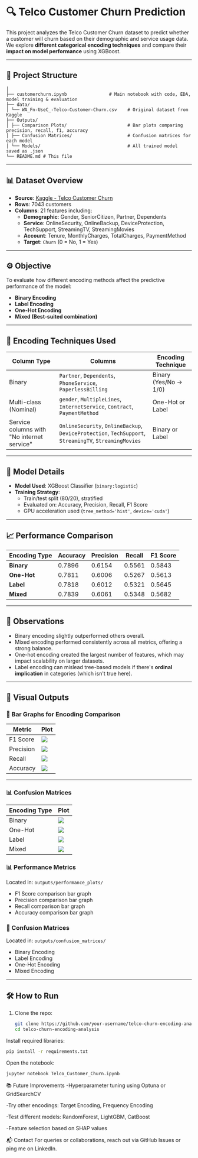 # 🔍 Telco Customer Churn Prediction

This project analyzes the Telco Customer Churn dataset to predict whether a customer will churn based on their demographic and service usage data. We explore **different categorical encoding techniques** and compare their **impact on model performance** using XGBoost.

---

## 📁 Project Structure
```
│
├── customerchurn.ipynb                # Main notebook with code, EDA, model training & evaluation
├── data/
│ └── WA_Fn-UseC_-Telco-Customer-Churn.csv    # Original dataset from Kaggle
├── Outputs/
│ ├── Comparison Plots/                       # Bar plots comparing precision, recall, f1, accuracy
│ ├── Confusion Matrices/                     # Confusion matrices for each model
│ └── Models/                                 # All trained model saved as .json
└── README.md # This file
```

---

## 📊 Dataset Overview

- **Source**: [Kaggle - Telco Customer Churn](https://www.kaggle.com/datasets/blastchar/telco-customer-churn)
- **Rows**: 7043 customers  
- **Columns**: 21 features including:
  - **Demographic**: Gender, SeniorCitizen, Partner, Dependents
  - **Service**: OnlineSecurity, OnlineBackup, DeviceProtection,
                TechSupport, StreamingTV, StreamingMovies
  - **Account**: Tenure, MonthlyCharges, TotalCharges, PaymentMethod
  - **Target**: `Churn` (0 = No, 1 = Yes)

---

## ⚙️ Objective

To evaluate how different encoding methods affect the predictive performance of the model:
- **Binary Encoding**
- **Label Encoding**
- **One-Hot Encoding**
- **Mixed (Best-suited combination)**

---

## 🧪 Encoding Techniques Used

| Column Type        | Columns                                                                                  | Encoding Technique |
|--------------------|-------------------------------------------------------------------------------------------|---------------------|
| Binary             | `Partner`, `Dependents`, `PhoneService`, `PaperlessBilling`                              | Binary (Yes/No → 1/0) |
| Multi-class (Nominal) | `gender`, `MultipleLines`, `InternetService`, `Contract`, `PaymentMethod`            | One-Hot or Label     |
| Service columns with "No internet service" | `OnlineSecurity`, `OnlineBackup`, `DeviceProtection`, `TechSupport`, `StreamingTV`, `StreamingMovies` | Binary or Label      |

---

## 🤖 Model Details

- **Model Used**: XGBoost Classifier (`binary:logistic`)
- **Training Strategy**:
  - Train/test split (80/20), stratified
  - Evaluated on: Accuracy, Precision, Recall, F1 Score
  - GPU acceleration used (`tree_method='hist'`, `device='cuda'`)

---

## 📈 Performance Comparison

| Encoding Type | Accuracy | Precision | Recall | F1 Score |
|---------------|----------|-----------|--------|----------|
| **Binary**     | 0.7896   | 0.6154    | 0.5561 | 0.5843   |
| **One-Hot**    | 0.7811   | 0.6006    | 0.5267 | 0.5613   |
| **Label**      | 0.7818   | 0.6012    | 0.5321 | 0.5645   |
| **Mixed**      | 0.7839   | 0.6061    | 0.5348 | 0.5682   |

---

## 🧾 Observations

- Binary encoding slightly outperformed others overall.
- Mixed encoding performed consistently across all metrics, offering a strong balance.
- One-hot encoding created the largest number of features, which may impact scalability on larger datasets.
- Label encoding can mislead tree-based models if there's **ordinal implication** in categories (which isn't true here).

---

## 📸 Visual Outputs

### 📌 Bar Graphs for Encoding Comparison 

| Metric         | Plot |
|----------------|------|
| F1 Score       | ![](Outputs/Comparison_Plots/f1_score_comparison.png) |
| Precision      | ![](Outputs/Comparison_Plots/precision_comparison.png) |
| Recall         | ![](Outputs/Comparison_Plots/recall_comparison.png) |
| Accuracy       | ![](Outputs/Comparison_Plots/accuracy_comparison.png) |

---

### 📊 Confusion Matrices

| Encoding Type | Plot |
|---------------|------|
| Binary        | ![](Outputs/Confusion_Matrices/binary_encoding_model_confusion_matrix.png) |
| One-Hot       | ![](Outputs/Confusion_Matrices/onehot_encoding_model_confusion_matrix.png) |
| Label         | ![](Outputs/Confusion_Matrices/label_encoding_model_confusion_matrix.png) |
| Mixed         | ![](Outputs/Confusion_Matrices/mix_encoding_model_confusion_matrix.png) |

### 📊 Performance Metrics

Located in: `outputs/performance_plots/`
- F1 Score comparison bar graph
- Precision comparison bar graph
- Recall comparison bar graph
- Accuracy comparison bar graph

### 🔲 Confusion Matrices

Located in: `outputs/confusion_matrices/`
- Binary Encoding
- Label Encoding
- One-Hot Encoding
- Mixed Encoding

---
## 🛠️ How to Run

1. Clone the repo:
   ```bash
   git clone https://github.com/your-username/telco-churn-encoding-analysis.git
   cd telco-churn-encoding-analysis
   ```
Install required libraries:

```bash
pip install -r requirements.txt
```
Open the notebook:
``` bash
jupyter notebook Telco_Customer_Churn.ipynb
```
📚 Future Improvements
-Hyperparameter tuning using Optuna or GridSearchCV

-Try other encodings: Target Encoding, Frequency Encoding

-Test different models: RandomForest, LightGBM, CatBoost

-Feature selection based on SHAP values

📬 Contact
For queries or collaborations, reach out via GitHub Issues or ping me on LinkedIn.







